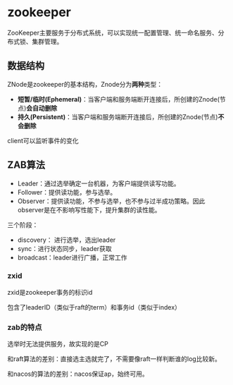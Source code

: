 # zookeeper

ZooKeeper主要服务于分布式系统，可以实现统一配置管理、统一命名服务、分布式锁、集群管理。

## 数据结构

ZNode是zookeeper的基本结构，Znode分为**两种**类型：

- **短暂/临时(Ephemeral)**：当客户端和服务端断开连接后，所创建的Znode(节点)**会自动删除**
- **持久(Persistent)**：当客户端和服务端断开连接后，所创建的Znode(节点)**不会删除**

client可以监听事件的变化

## ZAB算法

- Leader：通过选举确定一台机器，为客户端提供读写功能。
- Follower：提供读功能，参与选举。
- Observer：提供读功能，不参与选举，也不参与过半成功策略。因此observer是在不影响写性能下，提升集群的读性能。



三个阶段：

- discovery： 进行选举，选出leader
- sync：进行状态同步，leader获取
- broadcast：leader进行广播，正常工作

### zxid

zxid是zookeeper事务的标识id

包含了leaderID（类似于raft的term）和事务id（类似于index）

### zab的特点

选举时无法提供服务，故实现的是CP

和raft算法的差别：直接选主选就完了，不需要像raft一样判断谁的log比较新。

和nacos的算法的差别：nacos保证ap，始终可用。




